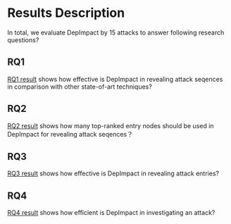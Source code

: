 # Results Description
In total, we evaluate DepImpact by 15 attacks to answer following research questions?

## RQ1 
[RQ1 result](RQ1.xlsx) shows how effective is DepImpact in revealing attack seqences in comparison with other state-of-art techniques?

## RQ2
[RQ2 result](RQ2.xlsx) shows how many top-ranked entry nodes should be used in DepImpact for revealing attack seqences？

## RQ3 
[RQ3 result](RQ3.xlsx) shows how effective is DepImpact in revealing attack entries?

## RQ4
[RQ4 result](RQ4.xlsx) shows how efficient is DepImpact in investigating an attack?
